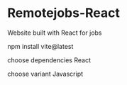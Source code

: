 # Remotejobs-React

Website built with React for jobs

npm install vite@latest

choose dependencies React

choose variant Javascript


